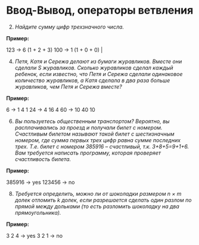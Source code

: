 # Ввод-Вывод, операторы ветвления


2. *Найдите сумму цифр трехзначного числа.*

**Пример:**

123 -> 6 (1 + 2 + 3)
100 -> 1 (1 + 0 + 0) |

4. *Петя, Катя и Сережа делают из бумаги журавликов. Вместе они сделали S журавликов. Сколько журавликов сделал каждый ребенок, если известно, что Петя и Сережа сделали одинаковое количество журавликов, а Катя сделала в два раза больше журавликов, чем Петя и Сережа вместе?*

**Пример:**

6 -> 1  4  1
24 -> 4  16  4
    60 -> 10  40  10

6. *Вы пользуетесь общественным транспортом? Вероятно, вы расплачивались за проезд и получали билет с номером. Счастливым билетом называют такой билет с шестизначным номером, где сумма первых трех цифр равна сумме последних трех. Т.е. билет с номером 385916 – счастливый, т.к. 3+8+5=9+1+6. Вам требуется написать программу, которая проверяет счастливость билета.*

**Пример:**

385916 -> yes
123456 -> no


8. *Требуется определить, можно ли от шоколадки размером n × m долек отломить k долек, если разрешается сделать один разлом по прямой между дольками (то есть разломить шоколадку на два прямоугольника).*

**Пример:**

3 2 4 -> yes
3 2 1 -> no
